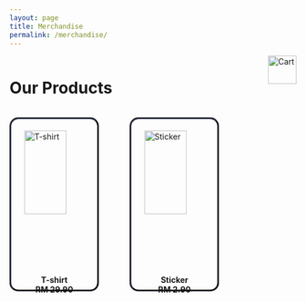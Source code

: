 ```yaml
---
layout: page
title: Merchandise
permalink: /merchandise/
---
```



<div>
	<h1 style="display: inline-block; text-align: left;">
		Our Products
	</h1>
	<span class="cart-img-wrapper">
		<img class="cart-img" src="{{ "/assets/img/cart.png" | relative_url }}" alt="Cart">
	</span>
</div>

<br>

<div>
	<div class="product-div-wrapper">
		<img class="product-img-wrapper" src="{{ "/assets/img/t-shirt.jpg" | relative_url }}" alt="T-shirt">
		<p class="product-description">
			T-shirt<br>
			RM 29.90
		</p>
	</div>
	<div class="product-div-wrapper">
		<img class="product-img-wrapper" src="{{ "/assets/img/sticker.jpg" | relative_url }}" alt="Sticker">
		<p class="product-description">
			Sticker<br>
			RM 2.90
		</p>	
	</div>
</div>


<style type="text/css">
.product-description{
	padding-top: 30px;
	font-weight: bold;
	text-align: center;	
}

.cart-img{
	width: 50px;
	height: 50px;
}

.cart-img-wrapper{
	display: inline-block;
	float: right;
}


@media screen and (min-width: 769px){
	.product-div-wrapper{
		display: inline-block;
		vertical-align: top;
		width: 30%;
		height: 300px;
		border-color: #343851;
		border-radius: 15px;
		border-style: groove;
		border-width: 3px;
		margin-right: 50px;
	}

	.product-img-wrapper{
		display: block;
		padding-top: 20px;
		height: 70%;
		margin-left: auto;
		margin-right: auto;
	}

}

@media screen and (max-width: 768px){
	.product-div-wrapper{
		width: 100%;
		height: 300px;
		border-color: #343851;
		border-radius: 15px;
		border-style: groove;
		border-width: 3px;
		margin-right: 50px;
		margin-top: 20px;
	}

	.product-img-wrapper{
		display: block;
		padding-top: 20px;
		height: 70%;
		margin-left: auto;
		margin-right: auto;
	}

}

</style>